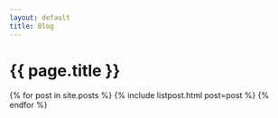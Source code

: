 ```yaml
---
layout: default
title: Blog
---
```


# {{ page.title }}

<table class="no-table" style="width:90%">
{% for post in site.posts %} {% include listpost.html post=post %}
{% endfor %}
</table>
